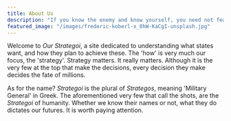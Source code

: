 ```yaml
---
title: About Us
description: "If you know the enemy and know yourself, you need not fear the result of a hundred battles. If you know yourself but not the enemy, for every victory gained you will also suffer a defeat. If you know neither the enemy nor yourself, you will succumb in every battle. —Sun Tzu"
featured_image: "/images/frederic-koberl-x_0hW-KaCgI-unsplash.jpg"
---
```


Welcome to *Our Strategoi*, a site dedicated to understanding what states want, and how they plan to achieve these. The 'how' is very much our focus, the 'strategy'. Strategy matters. It really matters. Although it is the very few at the top that make the decisions, every decision they make decides the fate of millions. 

As for the name? *Strategoi* is the plural of *Strategos*, meaning 'Military General' in Greek. The aforementioned very few that call the shots, are the *Strategoi* of humanity. Whether we know their names or not, what they do dictates our futures. It is worth paying attention.